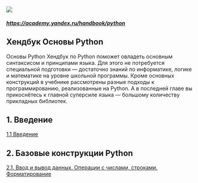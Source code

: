 # ![](https://yastatic.net/s3/academy/admin/logo_academy_bec0a46911.svg)
##### https://academy.yandex.ru/handbook/python
## Хендбук Основы Python
Основы Python
Хендбук по Python поможет овладеть основным синтаксисом и принципами языка. Для этого не потребуется специальной подготовки — достаточно знаний по информатике, логике и математике на уровне школьной программы. Кроме основных конструкций в учебнике рассмотрены разные подходы к программированию, реализованные на Python. А в последней главе вы прикоснётесь к главной суперсиле языка — большому количеству прикладных библиотек.
## 1. Введение
[1.1 Введение](https://academy.yandex.ru/handbook/python)
## 2. Базовые конструкции Python
[2.1. Ввод и вывод данных. Операции с числами, строками. Форматирование](https://academy.yandex.ru/handbook/python/article/vvod-i-vyvod-dannykh-operatsii-s-chislami-strokami-formatirovaniye)
